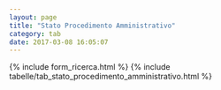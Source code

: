 ```yaml
---
layout: page
title: "Stato Procedimento Amministrativo"
category: tab
date: 2017-03-08 16:05:07
---
```


{% include form_ricerca.html %}
{% include tabelle/tab_stato_procedimento_amministrativo.html %}

